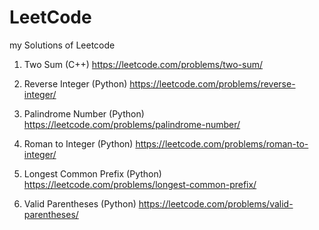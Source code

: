 # LeetCode
my Solutions of Leetcode

1. Two Sum (C++)
https://leetcode.com/problems/two-sum/

7. Reverse Integer (Python)
https://leetcode.com/problems/reverse-integer/

9. Palindrome Number (Python)
https://leetcode.com/problems/palindrome-number/

13. Roman to Integer (Python)
https://leetcode.com/problems/roman-to-integer/

14. Longest Common Prefix (Python)
https://leetcode.com/problems/longest-common-prefix/

20. Valid Parentheses (Python)
https://leetcode.com/problems/valid-parentheses/
